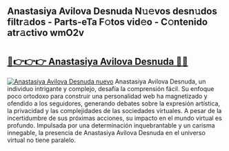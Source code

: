 ## Anastasiya Avilova Desnuda N𝚞𝚎vos desn𝚞dos filtr𝚊dos - Parts-eTa F𝚘tos vid𝚎o - C𝚘ntenido atr𝚊ctivo wmO2v

# <h2><a href="http://mb2pezc.tromn.icu/?c=Anastasiya+Avilova+Desnuda">🔗👉👉👉 Anastasiya Avilova Desnuda 🔗🔗</a></h2>

[![Anastasiya Avilova Desnuda nuevo](https://i.imgur.com/pEAQMta.gif)](http://mb2pezc.tromn.icu/?c=Anastasiya+Avilova+Desnuda)
Anastasiya Avilova Desnuda, un individuo intrigante y complejo, desafía la comprensión fácil. Su enfoque poco ortodoxo para construir una personalidad web ha magnetizado y ofendido a los seguidores, generando debates sobre la expresión artística, la privacidad y las complejidades de las sociedades virtuales. A pesar de la incertidumbre de sus próximas acciones, su impacto en el mundo virtual es profundo. Impulsada por una determinación inquebrantable y un carisma innegable, la presencia de Anastasiya Avilova Desnuda en el universo virtual no tiene paralelo.
